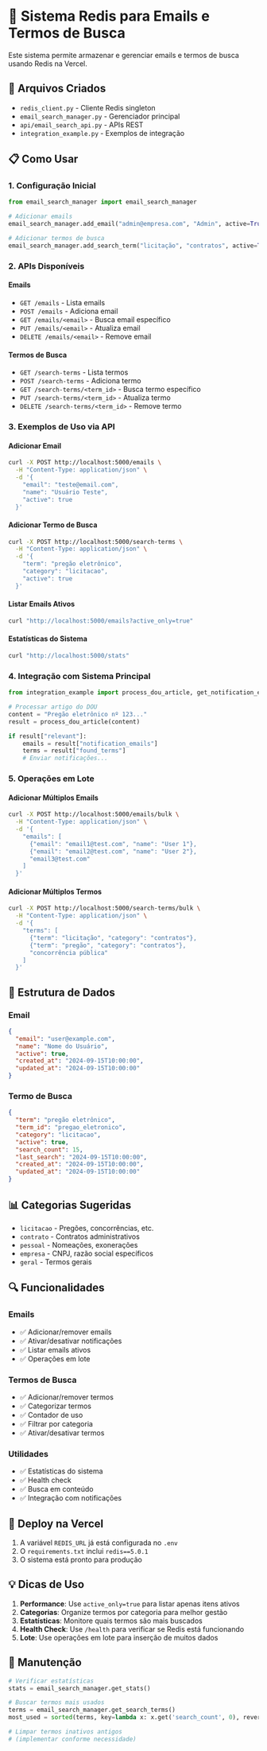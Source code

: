 # 📧 Sistema Redis para Emails e Termos de Busca

Este sistema permite armazenar e gerenciar emails e termos de busca usando Redis na Vercel.

## 🚀 Arquivos Criados

- `redis_client.py` - Cliente Redis singleton
- `email_search_manager.py` - Gerenciador principal
- `api/email_search_api.py` - APIs REST
- `integration_example.py` - Exemplos de integração

## 📋 Como Usar

### 1. Configuração Inicial

```python
from email_search_manager import email_search_manager

# Adicionar emails
email_search_manager.add_email("admin@empresa.com", "Admin", active=True)

# Adicionar termos de busca
email_search_manager.add_search_term("licitação", "contratos", active=True)
```

### 2. APIs Disponíveis

#### Emails
- `GET /emails` - Lista emails
- `POST /emails` - Adiciona email
- `GET /emails/<email>` - Busca email específico
- `PUT /emails/<email>` - Atualiza email
- `DELETE /emails/<email>` - Remove email

#### Termos de Busca
- `GET /search-terms` - Lista termos
- `POST /search-terms` - Adiciona termo
- `GET /search-terms/<term_id>` - Busca termo específico
- `PUT /search-terms/<term_id>` - Atualiza termo
- `DELETE /search-terms/<term_id>` - Remove termo

### 3. Exemplos de Uso via API

#### Adicionar Email
```bash
curl -X POST http://localhost:5000/emails \
  -H "Content-Type: application/json" \
  -d '{
    "email": "teste@email.com",
    "name": "Usuário Teste",
    "active": true
  }'
```

#### Adicionar Termo de Busca
```bash
curl -X POST http://localhost:5000/search-terms \
  -H "Content-Type: application/json" \
  -d '{
    "term": "pregão eletrônico",
    "category": "licitacao",
    "active": true
  }'
```

#### Listar Emails Ativos
```bash
curl "http://localhost:5000/emails?active_only=true"
```

#### Estatísticas do Sistema
```bash
curl "http://localhost:5000/stats"
```

### 4. Integração com Sistema Principal

```python
from integration_example import process_dou_article, get_notification_emails

# Processar artigo do DOU
content = "Pregão eletrônico nº 123..."
result = process_dou_article(content)

if result["relevant"]:
    emails = result["notification_emails"]
    terms = result["found_terms"]
    # Enviar notificações...
```

### 5. Operações em Lote

#### Adicionar Múltiplos Emails
```bash
curl -X POST http://localhost:5000/emails/bulk \
  -H "Content-Type: application/json" \
  -d '{
    "emails": [
      {"email": "email1@test.com", "name": "User 1"},
      {"email": "email2@test.com", "name": "User 2"},
      "email3@test.com"
    ]
  }'
```

#### Adicionar Múltiplos Termos
```bash
curl -X POST http://localhost:5000/search-terms/bulk \
  -H "Content-Type: application/json" \
  -d '{
    "terms": [
      {"term": "licitação", "category": "contratos"},
      {"term": "pregão", "category": "contratos"},
      "concorrência pública"
    ]
  }'
```

## 🔧 Estrutura de Dados

### Email
```json
{
  "email": "user@example.com",
  "name": "Nome do Usuário",
  "active": true,
  "created_at": "2024-09-15T10:00:00",
  "updated_at": "2024-09-15T10:00:00"
}
```

### Termo de Busca
```json
{
  "term": "pregão eletrônico",
  "term_id": "pregao_eletronico",
  "category": "licitacao",
  "active": true,
  "search_count": 15,
  "last_search": "2024-09-15T10:00:00",
  "created_at": "2024-09-15T10:00:00",
  "updated_at": "2024-09-15T10:00:00"
}
```

## 📊 Categorias Sugeridas

- `licitacao` - Pregões, concorrências, etc.
- `contrato` - Contratos administrativos
- `pessoal` - Nomeações, exonerações
- `empresa` - CNPJ, razão social específicos
- `geral` - Termos gerais

## 🔍 Funcionalidades

### Emails
- ✅ Adicionar/remover emails
- ✅ Ativar/desativar notificações
- ✅ Listar emails ativos
- ✅ Operações em lote

### Termos de Busca
- ✅ Adicionar/remover termos
- ✅ Categorizar termos
- ✅ Contador de uso
- ✅ Filtrar por categoria
- ✅ Ativar/desativar termos

### Utilidades
- ✅ Estatísticas do sistema
- ✅ Health check
- ✅ Busca em conteúdo
- ✅ Integração com notificações

## 🚀 Deploy na Vercel

1. A variável `REDIS_URL` já está configurada no `.env`
2. O `requirements.txt` inclui `redis==5.0.1`
3. O sistema está pronto para produção

## 💡 Dicas de Uso

1. **Performance**: Use `active_only=true` para listar apenas itens ativos
2. **Categorias**: Organize termos por categoria para melhor gestão
3. **Estatísticas**: Monitore quais termos são mais buscados
4. **Health Check**: Use `/health` para verificar se Redis está funcionando
5. **Lote**: Use operações em lote para inserção de muitos dados

## 🔧 Manutenção

```python
# Verificar estatísticas
stats = email_search_manager.get_stats()

# Buscar termos mais usados
terms = email_search_manager.get_search_terms()
most_used = sorted(terms, key=lambda x: x.get('search_count', 0), reverse=True)

# Limpar termos inativos antigos
# (implementar conforme necessidade)
```
